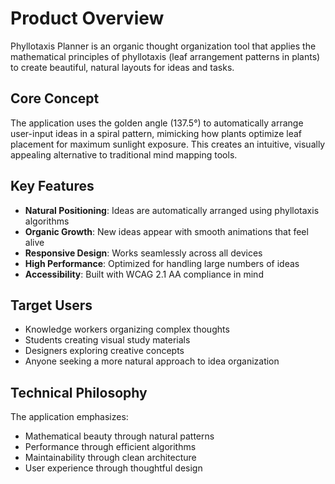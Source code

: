 # Product Overview

Phyllotaxis Planner is an organic thought organization tool that applies the mathematical principles of phyllotaxis (leaf arrangement patterns in plants) to create beautiful, natural layouts for ideas and tasks.

## Core Concept

The application uses the golden angle (137.5°) to automatically arrange user-input ideas in a spiral pattern, mimicking how plants optimize leaf placement for maximum sunlight exposure. This creates an intuitive, visually appealing alternative to traditional mind mapping tools.

## Key Features

- **Natural Positioning**: Ideas are automatically arranged using phyllotaxis algorithms
- **Organic Growth**: New ideas appear with smooth animations that feel alive
- **Responsive Design**: Works seamlessly across all devices
- **High Performance**: Optimized for handling large numbers of ideas
- **Accessibility**: Built with WCAG 2.1 AA compliance in mind

## Target Users

- Knowledge workers organizing complex thoughts
- Students creating visual study materials  
- Designers exploring creative concepts
- Anyone seeking a more natural approach to idea organization

## Technical Philosophy

The application emphasizes:
- Mathematical beauty through natural patterns
- Performance through efficient algorithms
- Maintainability through clean architecture
- User experience through thoughtful design